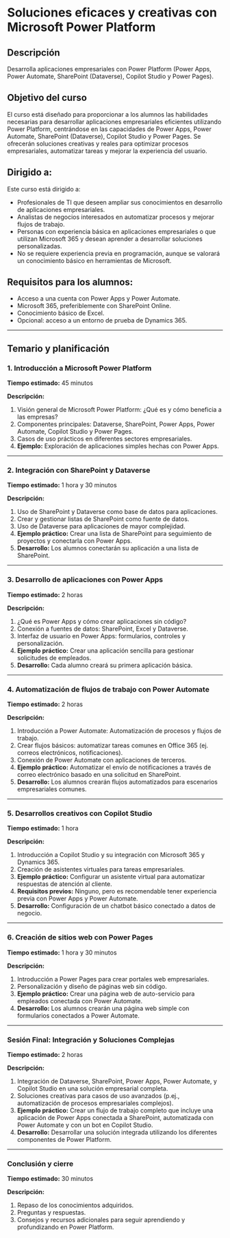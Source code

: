 # Soluciones eficaces y creativas con Microsoft Power Platform

## Descripción
Desarrolla aplicaciones empresariales con Power Platform (Power Apps, Power Automate, SharePoint (Dataverse), Copilot Studio y Power Pages).

## Objetivo del curso
El curso está diseñado para proporcionar a los alumnos las habilidades necesarias para desarrollar aplicaciones empresariales eficientes utilizando Power Platform, centrándose en las capacidades de Power Apps, Power Automate, SharePoint (Dataverse), Copilot Studio y Power Pages. Se ofrecerán soluciones creativas y reales para optimizar procesos empresariales, automatizar tareas y mejorar la experiencia del usuario.

## Dirigido a:
Este curso está dirigido a:
- Profesionales de TI que deseen ampliar sus conocimientos en desarrollo de aplicaciones empresariales.
- Analistas de negocios interesados en automatizar procesos y mejorar flujos de trabajo.
- Personas con experiencia básica en aplicaciones empresariales o que utilizan Microsoft 365 y desean aprender a desarrollar soluciones personalizadas.
- No se requiere experiencia previa en programación, aunque se valorará un conocimiento básico en herramientas de Microsoft.

## Requisitos para los alumnos:
- Acceso a una cuenta con Power Apps y Power Automate.
- Microsoft 365, preferiblemente con SharePoint Online.
- Conocimiento básico de Excel.
- Opcional: acceso a un entorno de prueba de Dynamics 365.

---

## Temario y planificación

### 1. Introducción a Microsoft Power Platform
**Tiempo estimado:** 45 minutos

**Descripción:**
1. Visión general de Microsoft Power Platform: ¿Qué es y cómo beneficia a las empresas?
2. Componentes principales: Dataverse, SharePoint, Power Apps, Power Automate, Copilot Studio y Power Pages.
3. Casos de uso prácticos en diferentes sectores empresariales.
4. **Ejemplo:** Exploración de aplicaciones simples hechas con Power Apps.

---

### 2. Integración con SharePoint y Dataverse
**Tiempo estimado:** 1 hora y 30 minutos

**Descripción:**
1. Uso de SharePoint y Dataverse como base de datos para aplicaciones.
2. Crear y gestionar listas de SharePoint como fuente de datos.
3. Uso de Dataverse para aplicaciones de mayor complejidad.
4. **Ejemplo práctico:** Crear una lista de SharePoint para seguimiento de proyectos y conectarla con Power Apps.
5. **Desarrollo:** Los alumnos conectarán su aplicación a una lista de SharePoint.

---

### 3. Desarrollo de aplicaciones con Power Apps
**Tiempo estimado:** 2 horas

**Descripción:**
1. ¿Qué es Power Apps y cómo crear aplicaciones sin código?
2. Conexión a fuentes de datos: SharePoint, Excel y Dataverse.
3. Interfaz de usuario en Power Apps: formularios, controles y personalización.
4. **Ejemplo práctico:** Crear una aplicación sencilla para gestionar solicitudes de empleados.
5. **Desarrollo:** Cada alumno creará su primera aplicación básica.

---

### 4. Automatización de flujos de trabajo con Power Automate
**Tiempo estimado:** 2 horas

**Descripción:**
1. Introducción a Power Automate: Automatización de procesos y flujos de trabajo.
2. Crear flujos básicos: automatizar tareas comunes en Office 365 (ej. correos electrónicos, notificaciones).
3. Conexión de Power Automate con aplicaciones de terceros.
4. **Ejemplo práctico:** Automatizar el envío de notificaciones a través de correo electrónico basado en una solicitud en SharePoint.
5. **Desarrollo:** Los alumnos crearán flujos automatizados para escenarios empresariales comunes.

---

### 5. Desarrollos creativos con Copilot Studio
**Tiempo estimado:** 1 hora

**Descripción:**
1. Introducción a Copilot Studio y su integración con Microsoft 365 y Dynamics 365.
2. Creación de asistentes virtuales para tareas empresariales.
3. **Ejemplo práctico:** Configurar un asistente virtual para automatizar respuestas de atención al cliente.
4. **Requisitos previos:** Ninguno, pero es recomendable tener experiencia previa con Power Apps y Power Automate.
5. **Desarrollo:** Configuración de un chatbot básico conectado a datos de negocio.

---

### 6. Creación de sitios web con Power Pages
**Tiempo estimado:** 1 hora y 30 minutos

**Descripción:**
1. Introducción a Power Pages para crear portales web empresariales.
2. Personalización y diseño de páginas web sin código.
3. **Ejemplo práctico:** Crear una página web de auto-servicio para empleados conectada con Power Automate.
4. **Desarrollo:** Los alumnos crearán una página web simple con formularios conectados a Power Automate.

---

### Sesión Final: Integración y Soluciones Complejas
**Tiempo estimado:** 2 horas

**Descripción:**
1. Integración de Dataverse, SharePoint, Power Apps, Power Automate, y Copilot Studio en una solución empresarial completa.
2. Soluciones creativas para casos de uso avanzados (p.ej., automatización de procesos empresariales complejos).
3. **Ejemplo práctico:** Crear un flujo de trabajo completo que incluye una aplicación de Power Apps conectada a SharePoint, automatizada con Power Automate y con un bot en Copilot Studio.
4. **Desarrollo:** Desarrollar una solución integrada utilizando los diferentes componentes de Power Platform.

---

### Conclusión y cierre
**Tiempo estimado:** 30 minutos

**Descripción:**
1. Repaso de los conocimientos adquiridos.
2. Preguntas y respuestas.
3. Consejos y recursos adicionales para seguir aprendiendo y profundizando en Power Platform.
